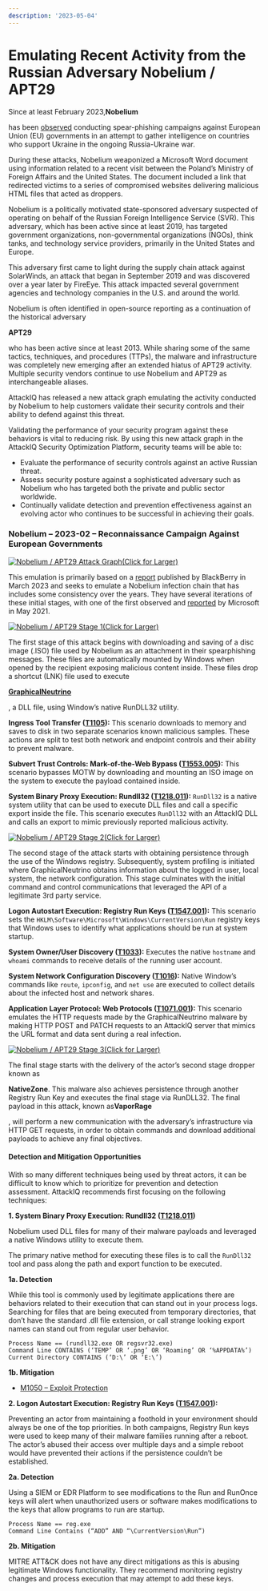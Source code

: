 ```yaml
---
description: '2023-05-04'
---
```


# Emulating Recent Activity from the Russian Adversary Nobelium / APT29

Since at least February 2023,**Nobelium**

has been [observed](https://blogs.blackberry.com/en/2023/03/nobelium-targets-eu-governments-assisting-ukraine) conducting spear-phishing campaigns against European Union (EU) governments in an attempt to gather intelligence on countries who support Ukraine in the ongoing Russia-Ukraine war.

During these attacks, Nobelium weaponized a Microsoft Word document using information related to a recent visit between the Poland’s Ministry of Foreign Affairs and the United States. The document included a link that redirected victims to a series of compromised websites delivering malicious HTML files that acted as droppers.

Nobelium is a politically motivated state-sponsored adversary suspected of operating on behalf of the Russian Foreign Intelligence Service (SVR). This adversary, which has been active since at least 2019, has targeted government organizations, non-governmental organizations (NGOs), think tanks, and technology service providers, primarily in the United States and Europe.

This adversary first came to light during the supply chain attack against SolarWinds, an attack that began in September 2019 and was discovered over a year later by FireEye. This attack impacted several government agencies and technology companies in the U.S. and around the world.

Nobelium is often identified in open-source reporting as a continuation of the historical adversary

**APT29**

who has been active since at least 2013. While sharing some of the same tactics, techniques, and procedures (TTPs), the malware and infrastructure was completely new emerging after an extended hiatus of APT29 activity. Multiple security vendors continue to use Nobelium and APT29 as interchangeable aliases.

AttackIQ has released a new attack graph emulating the activity conducted by Nobelium to help customers validate their security controls and their ability to defend against this threat.

Validating the performance of your security program against these behaviors is vital to reducing risk. By using this new attack graph in the AttackIQ Security Optimization Platform, security teams will be able to:

* Evaluate the performance of security controls against an active Russian threat.
* Assess security posture against a sophisticated adversary such as Nobelium who has targeted both the private and public sector worldwide.
* Continually validate detection and prevention effectiveness against an evolving actor who continues to be successful in achieving their goals.

### Nobelium – 2023-02 – Reconnaissance Campaign Against European Governments

[![Nobelium / APT29 Attack Graph](https://www.attackiq.com/wp-content/uploads/2023/05/00-attack-graph.png)(Click for Larger)](https://www.attackiq.com/wp-content/uploads/2023/05/00-attack-graph.png)

This emulation is primarily based on a [report](https://blogs.blackberry.com/en/2023/03/nobelium-targets-eu-governments-assisting-ukraine) published by BlackBerry in March 2023 and seeks to emulate a Nobelium infection chain that has includes some consistency over the years. They have several iterations of these initial stages, with one of the first observed and [reported](https://www.microsoft.com/en-us/security/blog/2021/05/28/breaking-down-nobeliums-latest-early-stage-toolset/) by Microsoft in May 2021.

[![Nobelium / APT29 Stage 1](https://www.attackiq.com/wp-content/uploads/2023/05/01-stage-1.png)(Click for Larger)](https://www.attackiq.com/wp-content/uploads/2023/05/01-stage-1.png)

The first stage of this attack begins with downloading and saving of a disc image (.ISO) file used by Nobelium as an attachment in their spearphishing messages. These files are automatically mounted by Windows when opened by the recipient exposing malicious content inside. These files drop a shortcut (LNK) file used to execute

[**GraphicalNeutrino**](https://mrtiepolo.medium.com/sophisticated-apt29-campaign-abuses-notion-api-to-target-the-european-commission-200188059f58)

, a DLL file, using Window’s native RunDLL32 utility.

**Ingress Tool Transfer (**[**T1105**](https://attack.mitre.org/techniques/T1105)**):** This scenario downloads to memory and saves to disk in two separate scenarios known malicious samples. These actions are split to test both network and endpoint controls and their ability to prevent malware.

**Subvert Trust Controls: Mark-of-the-Web Bypass (**[**T1553.005**](https://attack.mitre.org/techniques/T1553/005/)**):** This scenario bypasses MOTW by downloading and mounting an ISO image on the system to execute the payload contained inside.

**System Binary Proxy Execution: Rundll32 (**[**T1218.011**](https://attack.mitre.org/techniques/T1218/011)**):** `RunDll32` is a native system utility that can be used to execute DLL files and call a specific export inside the file. This scenario executes `RunDll32` with an AttackIQ DLL and calls an export to mimic previously reported malicious activity.

[![Nobelium / APT29 Stage 2](https://www.attackiq.com/wp-content/uploads/2023/05/02-stage-2.png)(Click for Larger)](https://www.attackiq.com/wp-content/uploads/2023/05/02-stage-2.png)

The second stage of the attack starts with obtaining persistence through the use of the Windows registry. Subsequently, system profiling is initiated where GraphicalNeutrino obtains information about the logged in user, local system, the network configuration. This stage culminates with the initial command and control communications that leveraged the API of a legitimate 3rd party service.

**Logon Autostart Execution: Registry Run Keys (**[**T1547.001**](https://attack.mitre.org/techniques/T1547/001)**):** This scenario sets the `HKLM\Software\Microsoft\Windows\CurrentVersion\Run` registry keys that Windows uses to identify what applications should be run at system startup.

**System Owner/User Discovery (**[**T1033**](https://attack.mitre.org/techniques/T1033/)**):** Executes the native `hostname` and `whoami` commands to receive details of the running user account.

**System Network Configuration Discovery (**[**T1016**](https://attack.mitre.org/techniques/T1016)**):** Native Window’s commands like `route`, `ipconfig`, and `net use` are executed to collect details about the infected host and network shares.

**Application Layer Protocol: Web Protocols (**[**T1071.001**](https://attack.mitre.org/techniques/T1071/001)**):** This scenario emulates the HTTP requests made by the GraphicalNeutrino malware by making HTTP POST and PATCH requests to an AttackIQ server that mimics the URL format and data sent during a real infection.

[![Nobelium / APT29 Stage 3](https://www.attackiq.com/wp-content/uploads/2023/05/03-stage-3.png)(Click for Larger)](https://www.attackiq.com/wp-content/uploads/2023/05/03-stage-3.png)

The final stage starts with the delivery of the actor’s second stage dropper known as

**NativeZone**. This malware also achieves persistence through another Registry Run Key and executes the final stage via RunDLL32. The final payload in this attack, known as**VaporRage**

, will perform a new communication with the adversary’s infrastructure via HTTP GET requests, in order to obtain commands and download additional payloads to achieve any final objectives.

#### Detection and Mitigation Opportunities

With so many different techniques being used by threat actors, it can be difficult to know which to prioritize for prevention and detection assessment. AttackIQ recommends first focusing on the following techniques:

**1. System Binary Proxy Execution: Rundll32 (**[**T1218.011**](https://attack.mitre.org/techniques/T1218/011)**)**

Nobelium used DLL files for many of their malware payloads and leveraged a native Windows utility to execute them.

The primary native method for executing these files is to call the `RunDll32` tool and pass along the path and export function to be executed.

**1a. Detection**

While this tool is commonly used by legitimate applications there are behaviors related to their execution that can stand out in your process logs. Searching for files that are being executed from temporary directories, that don’t have the standard .dll file extension, or call strange looking export names can stand out from regular user behavior.

`Process Name == (rundll32.exe OR regsvr32.exe)`\
`Command Line CONTAINS (‘TEMP’ OR ‘.png’ OR ‘Roaming’ OR ‘%APPDATA%’)`\
`Current Directory CONTAINS (‘D:\’ OR ‘E:\’)`

**1b. Mitigation**

* [M1050 – Exploit Protection](https://attack.mitre.org/mitigations/M1050/)

**2. Logon Autostart Execution: Registry Run Keys (**[**T1547.001**](https://attack.mitre.org/techniques/T1547/001)**):**

Preventing an actor from maintaining a foothold in your environment should always be one of the top priorities. In both campaigns, Registry Run keys were used to keep many of their malware families running after a reboot. The actor’s abused their access over multiple days and a simple reboot would have prevented their actions if the persistence couldn’t be established.

**2a. Detection**

Using a SIEM or EDR Platform to see modifications to the Run and RunOnce keys will alert when unauthorized users or software makes modifications to the keys that allow programs to run are startup.

`Process Name == reg.exe`\
`Command Line Contains (“ADD” AND “\CurrentVersion\Run”)`

**2b. Mitigation**

MITRE ATT\&CK does not have any direct mitigations as this is abusing legitimate Windows functionality. They recommend monitoring registry changes and process execution that may attempt to add these keys.
